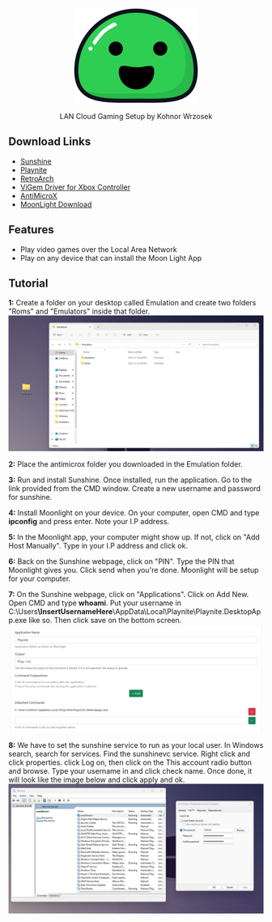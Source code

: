<p align="center">
  <a>
    <img alt="docsify" src="./_media/icon.svg">
  </a>
</p>

<p align="center">
  LAN Cloud Gaming Setup by Kohnor Wrzosek
</p>

## Download Links

- [Sunshine](https://github.com/LizardByte/Sunshine/releases/tag/v0.17.0)
- [Playnite](https://playnite.link/)
- [RetroArch](https://www.retroarch.com/?page=platforms)
- [ViGem Driver for Xbox Controller](https://github.com/ViGEm/ViGEmBus/releases/download/v1.21.442.0/ViGEmBus_1.21.442_x64_x86_arm64.exe)
- [AntiMicroX](https://github.com/AntiMicroX/antimicrox)
- [MoonLight Download](https://moonlight-stream.org/#)


## Features

- Play video games over the Local Area Network
- Play on any device that can install the Moon Light App

## Tutorial

<strong>1:</strong>
Create a folder on your desktop called Emulation and create two folders "Roms" and "Emulators" inside that folder.
<br><img src="./_images/Emulation.jpg"></br>

<strong>2:</strong>
Place the antimicrox folder you downloaded in the Emulation folder.

<strong>3:</strong>
Run and install Sunshine. Once installed, run the application. Go to the link provided from the CMD window.
Create a new username and password for sunshine.

<strong>4:</strong>
Install Moonlight on your device. On your computer, open CMD and type <strong>ipconfig</strong> and press enter. Note your I.P address.

<strong>5:</strong>
In the Moonlight app, your computer might show up. If not, click on "Add Host Manually". Type in your I.P address and click ok.

<strong>6:</strong>
Back on the Sunshine webpage, click on "PIN". Type the PIN that Moonlight gives you. Click send when you're done. Moonlight will be setup for your computer.

<strong>7:</strong>
On the Sunshine webpage, click on "Applications". Click on Add New. Open CMD and type <strong>whoami</strong>. Put your username in C:\Users<strong>\InsertUsernameHere</strong>\\AppData\Local\Playnite\Playnite.DesktopApp.exe</strong> like so. Then click save on the bottom screen.
<br><img src="./_images/playnite.jpg"></br>

<strong>8:</strong>
We have to set the sunshine service to run as your local user. In Windows search, search for services.  Find the sunshinevc service. Right click and click properties. click Log on, then click on the This account radio button and browse. Type your username in and click check name. Once done, it will look like the image below and click apply and ok.
<br><img src="./_images/services.jpg"></br>
